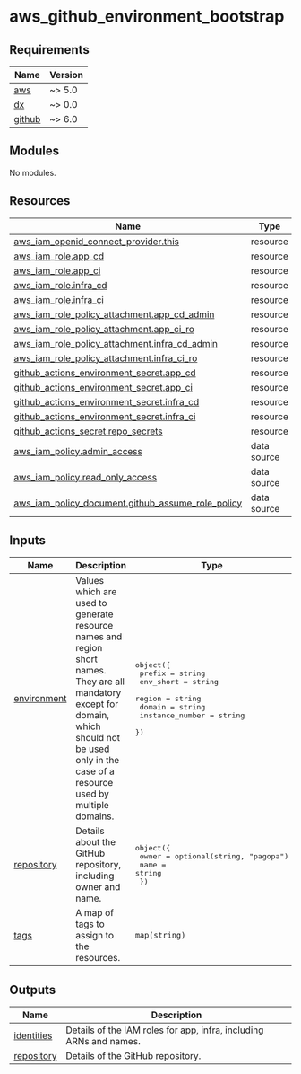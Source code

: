 # aws_github_environment_bootstrap

<!-- BEGIN_TF_DOCS -->
## Requirements

| Name | Version |
|------|---------|
| <a name="requirement_aws"></a> [aws](#requirement\_aws) | ~> 5.0 |
| <a name="requirement_dx"></a> [dx](#requirement\_dx) | ~> 0.0 |
| <a name="requirement_github"></a> [github](#requirement\_github) | ~> 6.0 |

## Modules

No modules.

## Resources

| Name | Type |
|------|------|
| [aws_iam_openid_connect_provider.this](https://registry.terraform.io/providers/hashicorp/aws/latest/docs/resources/iam_openid_connect_provider) | resource |
| [aws_iam_role.app_cd](https://registry.terraform.io/providers/hashicorp/aws/latest/docs/resources/iam_role) | resource |
| [aws_iam_role.app_ci](https://registry.terraform.io/providers/hashicorp/aws/latest/docs/resources/iam_role) | resource |
| [aws_iam_role.infra_cd](https://registry.terraform.io/providers/hashicorp/aws/latest/docs/resources/iam_role) | resource |
| [aws_iam_role.infra_ci](https://registry.terraform.io/providers/hashicorp/aws/latest/docs/resources/iam_role) | resource |
| [aws_iam_role_policy_attachment.app_cd_admin](https://registry.terraform.io/providers/hashicorp/aws/latest/docs/resources/iam_role_policy_attachment) | resource |
| [aws_iam_role_policy_attachment.app_ci_ro](https://registry.terraform.io/providers/hashicorp/aws/latest/docs/resources/iam_role_policy_attachment) | resource |
| [aws_iam_role_policy_attachment.infra_cd_admin](https://registry.terraform.io/providers/hashicorp/aws/latest/docs/resources/iam_role_policy_attachment) | resource |
| [aws_iam_role_policy_attachment.infra_ci_ro](https://registry.terraform.io/providers/hashicorp/aws/latest/docs/resources/iam_role_policy_attachment) | resource |
| [github_actions_environment_secret.app_cd](https://registry.terraform.io/providers/integrations/github/latest/docs/resources/actions_environment_secret) | resource |
| [github_actions_environment_secret.app_ci](https://registry.terraform.io/providers/integrations/github/latest/docs/resources/actions_environment_secret) | resource |
| [github_actions_environment_secret.infra_cd](https://registry.terraform.io/providers/integrations/github/latest/docs/resources/actions_environment_secret) | resource |
| [github_actions_environment_secret.infra_ci](https://registry.terraform.io/providers/integrations/github/latest/docs/resources/actions_environment_secret) | resource |
| [github_actions_secret.repo_secrets](https://registry.terraform.io/providers/integrations/github/latest/docs/resources/actions_secret) | resource |
| [aws_iam_policy.admin_access](https://registry.terraform.io/providers/hashicorp/aws/latest/docs/data-sources/iam_policy) | data source |
| [aws_iam_policy.read_only_access](https://registry.terraform.io/providers/hashicorp/aws/latest/docs/data-sources/iam_policy) | data source |
| [aws_iam_policy_document.github_assume_role_policy](https://registry.terraform.io/providers/hashicorp/aws/latest/docs/data-sources/iam_policy_document) | data source |

## Inputs

| Name | Description | Type | Default | Required |
|------|-------------|------|---------|:--------:|
| <a name="input_environment"></a> [environment](#input\_environment) | Values which are used to generate resource names and region short names. They are all mandatory except for domain, which should not be used only in the case of a resource used by multiple domains. | <pre>object({<br/>    prefix          = string<br/>    env_short       = string<br/>    region          = string<br/>    domain          = string<br/>    instance_number = string<br/>  })</pre> | n/a | yes |
| <a name="input_repository"></a> [repository](#input\_repository) | Details about the GitHub repository, including owner and name. | <pre>object({<br/>    owner = optional(string, "pagopa")<br/>    name  = string<br/>  })</pre> | n/a | yes |
| <a name="input_tags"></a> [tags](#input\_tags) | A map of tags to assign to the resources. | `map(string)` | n/a | yes |

## Outputs

| Name | Description |
|------|-------------|
| <a name="output_identities"></a> [identities](#output\_identities) | Details of the IAM roles for app, infra, including ARNs and names. |
| <a name="output_repository"></a> [repository](#output\_repository) | Details of the GitHub repository. |
<!-- END_TF_DOCS -->
